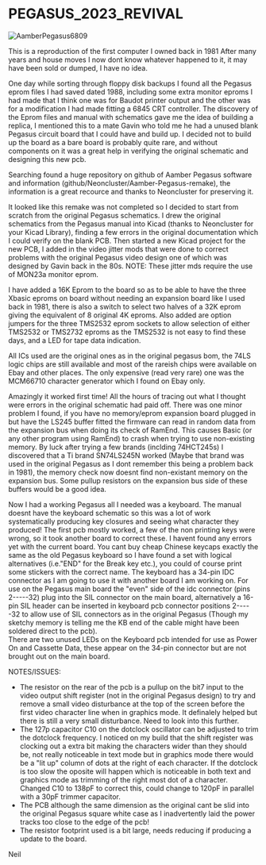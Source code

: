 # PEGASUS_2023_REVIVAL
![AamberPegasus6809](https://github.com/Neil427/PEGASUS_2023_REVIVAL/assets/67580691/e8e0ff9c-03bd-4ccc-b3fb-7b80d8bbb430)


This is a reproduction of the first computer I owned back in 1981
After many years and house moves I now dont know whatever happened to it, it may have been sold or dumped, I have no idea.

One day while sorting through floppy disk backups I found all the Pegasus eprom files I had saved dated 1988, including some extra monitor eproms I had made that I think one was for Baudot printer output and the other was for a modification I had made fitting a 6845 CRT controller.
The discovery of the Eprom files and manual with schematics gave me the idea of building a replica, I mentioned this to a mate Gavin who told me he had a unused blank Pegasus circuit board that I could have and build up.  I decided not to build up the board as a bare board is probably quite rare, and without components on it was a great help in verifying the original schematic and designing this new pcb.

Searching found a huge repository on github of Aamber Pegasus software and information (github/Neoncluster/Aamber-Pegasus-remake), the information is a great recource and thanks to Neoncluster for preserving it. 

It looked like this remake was not completed so I decided to start from scratch from the original Pegasus schematics.
I drew the original schematics from the Pegasus manual into Kicad (thanks to Neoncluster for your Kicad Library), finding a few errors in the original documentation which I could verify on the blank PCB. Then started a new Kicad project for the new PCB, I added in the video jitter mods that were done to correct problems with the original Pegasus video design one of which was designed by Gavin back in the 80s.   NOTE: These jitter mds require the use of MON23a monitor eprom.

I have added a 16K Eprom to the board so as to be able to have the three Xbasic eproms on board without needing an expansion board like I used back in 1981, there is also a switch to select two halves of a 32K eprom giving the equivalent of 8 original 4K eproms. 
Also added are option jumpers for the three TMS2532 eprom sockets to allow selection of either TMS2532 or TMS2732 eproms as the TMS2532 is not easy to find these days, and a LED for tape data indication. 

All ICs used are the original ones as in the original pegasus bom, the 74LS logic chips are still available and most of the rareish chips were available on Ebay and other places. The only expensive (read very rare) one was the MCM66710 character generator which I found on Ebay only.

Amazingly it worked first time! All the hours of tracing out what I thought were errors in the original schematic had paid off. 
There was one minor problem I found, if you have no memory/eprom expansion board plugged in but have the LS245 buffer fitted the firmware can read in random data from the expansion bus when doing its check of RamEnd. This causes Basic (or any other program using RamEnd) to crash when trying to use non-existing memory. By luck after trying a few brands (inclding 74HCT245s) I discovered that a Ti brand SN74LS245N worked (Maybe that brand was used in the original Pegasus as I dont remember this being a problem back in 1981), the memory check now doesnt find non-existant memory on the expansion bus. Some pullup resistors on the expansion bus side of these buffers would be a good idea.

Now I had a working Pegasus all I needed was a keyboard. The manual doesnt have the keyboard schematic so this was a lot of work systematically producing key closures and seeing what character they produced!  The first pcb mostly worked, a few of the non printing keys were wrong, so it took another board to correct these. I havent found any errors yet with the current board.  You cant buy cheap Chinese keycaps exactly the same as the old Pegasus keyboard so I have found a set with logical alternatives (i.e."END" for the Break key etc.), you could of course print some stickers with the correct name.
The keyboard has a 34-pin IDC connector as I am going to use it with another board I am working on. For use on the Pegasus main board the "even" side of the idc connector (pins 2-----32) plug into the SIL connector on the main board, alternatively a 16-pin SIL header can be inserted in keyboard pcb connector positions 2-----32 to allow use of SIL connectors as in the original Pegasus (Though my sketchy memory is telling me the KB end of the cable might have been soldered direct to the pcb).  
There are two unused LEDs on the Keyboard pcb intended for use as Power On and Cassette Data, these appear on the 34-pin connector but are not brought out on the main board.


NOTES/ISSUES:
- The resistor on the rear of the pcb is a pullup on the bit7 input to the video output shift register (not in the original Pegasus design) to try and remove a small video disturbance at the top of the screen before the first video character line when in graphics mode. It definalely helped but there is still a very small disturbance. Need to look into this further.
- The 127p capacitor C10 on the dotclock oscillator can be adjusted to trim the dotclock frequency. I noticed on my build that the shift register was clocking out a extra bit making the characters wider than they should be, not really noticeable in text mode but in graphics mode there would be a "lit up" column of dots at the right of each character.  If the dotclock is too slow the oposite will happen which is noticeable in both text and graphics mode as trimming of the right most dot of a character. Changed C10 to 138pF to correct this, could change to 120pF in parallel with a 30pF trimmer capacitor.
- The PCB although the same dimension as the original cant be slid into the original Pegasus square white case as I inadvertently laid the power tracks too close to the edge of the pcb!
- The resistor footprint used is a bit large, needs reducing if producing a update to the board.
  


Neil


